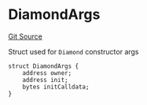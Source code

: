 # DiamondArgs
[Git Source](https://github.com/tungbq/ubiquity-dollar/blob/021a1767655c717ff939fd1e4c995d537ff29f07/src/dollar/Diamond.sol)

Struct used for `Diamond` constructor args


```solidity
struct DiamondArgs {
    address owner;
    address init;
    bytes initCalldata;
}
```

